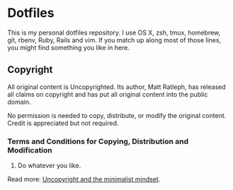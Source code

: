 # Dotfiles

This is my personal dotfiles repository. I use OS X, zsh, tmux, homebrew, git, rbenv, Ruby, Rails and vim. If you match up along most of those lines, you might find something you like in here.

## Copyright

All original content is Uncopyrighted. Its author, Matt Ratleph, has released all claims on copyright and has put all original content into the public domain.

No permission is needed to copy, distribute, or modify the original content. Credit is appreciated but not required.

### Terms and Conditions for Copying, Distribution and Modification

1. Do whatever you like.

Read more: [Uncopyright and the minimalist mindset](http://mnmlist.com/uncopyright-and-a-minimalist-mindset/).
